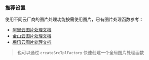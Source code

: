 ### 推荐设置

使用不同云厂商的图片处理功能按需使用图片，已有图片处理函数参考：

- [阿里云图片处理文档](https://help.aliyun.com/document_detail/44688.html)
- [金山云图片处理文档](https://docs.ksyun.com/documents/886)
- [腾讯云图片处理文档](https://cloud.tencent.com/document/product/460/36541)

> 也可以通过 `createSrcTplFactory` 快速创建一个全局图片处理函数
